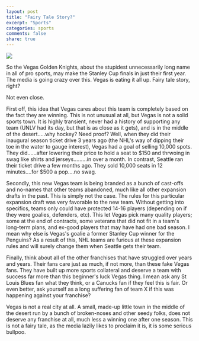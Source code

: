 ```yaml
---
layout: post
title: "Fairy Tale Story?"
excerpt: "Sports"
categories: sports
comments: false
share: true
---
```


![](http://static-11.sinclairstoryline.com/resources/media/f9a9a395-f8d4-4e48-8397-f8090b45147c-large16x9_1280x720_61123B00GWJSA.png?1525670938577)




So the Vegas Golden Knights, about the stupidest unnecessarily long name in all of pro sports, may make the Stanley Cup finals in just their first year. The media is going crazy over this. Vegas is eating it all up. Fairy tale story, right?


Not even close.


First off, this idea that Vegas cares about this team is completely based on the fact they are winning. This is not unusual at all, but Vegas is not a solid sports town. It is highly transient, never had a history of supporting any team (UNLV had its day, but that is as close as it gets), and is in the middle of the desert.....why hockey? Need proof? Well, when they did their inaugural season ticket drive 3 years ago (the NHL's way of dipping their toe in the water to gauge interest), Vegas had a goal of selling 10,000 spots. They did......after lowering their price to hold a seat to $150 and thrwoing in swag like shirts and jerseys.........in over a month. In contrast, Seattle ran their ticket drive a few months ago. They sold 10,000 seats in 12 minutes....for $500 a pop....no swag.


Secondly, this new Vegas team is being branded as a bunch of cast-offs and no-names that other teams abandoned, much like all other expansion drafts in the past. This is simply not the case. The rules for this particular expansion draft was very favorable to the new team. Without getting into specifics, teams only could have protected 14-16 players (depending on if they were goalies, defenders, etc). This let Vegas pick many quality players; some at the end of contracts, some veterans that did not fit in a team's long-term plans, and ex-good players that may have had one bad season. I mean why else is Vegas's goalie a former Stanley Cup winner for the Penguins? As a result of this, NHL teams are furious at these expansion rules and will surely change them when Seattle gets their team.


Finally, think about all of the other franchises that have struggled over years and years. Their fans care just as much, if not more, than these fake Vegas fans. They have built up more sports collateral and deserve a team with success far more than this beginner's luck Vegas thing. I mean ask any St Louis Blues fan what they think, or a Canucks fan if they feel this is fair. Or even better, ask yourself as a long suffering fan of team X if this was happening against your franchise?



Vegas is not a real city at all. A small, made-up little town in the middle of the desert run by a bunch of broken-noses and other seedy folks, does not deserve any franchise at all, much less a winning one after one season. This is not a fairy tale, as the media lazily likes to proclaim it is, it is some serious bullpoo.




